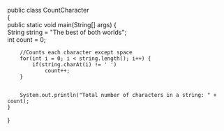 public class CountCharacter    
{    
    public static void main(String[] args) {    
        String string = "The best of both worlds";    
        int count = 0;    
            
        //Counts each character except space    
        for(int i = 0; i < string.length(); i++) {    
            if(string.charAt(i) != ' ')    
                count++;    
        }    
            
           
        System.out.println("Total number of characters in a string: " + count);    
    }    
}     
